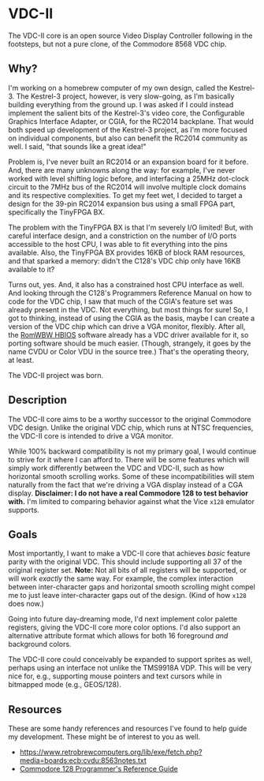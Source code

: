 # VDC-II
The VDC-II core is an open source Video Display Controller following in the footsteps, but not a pure clone, of the Commodore 8568 VDC chip.

## Why?
I'm working on a homebrew computer of my own design, called the Kestrel-3.
The Kestrel-3 project, however, is very slow-going, as I'm basically building everything from the ground up.
I was asked if I could instead implement the salient bits of the Kestrel-3's video core, the Configurable Graphics Interface Adapter, or CGIA, for the RC2014 backplane.
That would both speed up development of the Kestrel-3 project, as I'm more focused on individual components, but also can benefit the RC2014 community as well.
I said, "that sounds like a great idea!"

Problem is, I've never built an RC2014 or an expansion board for it before.
And, there are many unknowns along the way:
for example, I've never worked with level shifting logic before,
and interfacing a 25MHz dot-clock circuit to the 7MHz bus of the RC2014 will involve multiple clock domains and its respective complexities.
To get my feet wet, I decided to target a design for the 39-pin RC2014 expansion bus using a small FPGA part, specifically the TinyFPGA BX.

The problem with the TinyFPGA BX is that I'm severely I/O limited!
But, with careful interface design, and a constriction on the number of I/O ports accessible to the host CPU, I was able to fit everything into the pins available.
Also, the TinyFPGA BX provides 16KB of block RAM resources, and that sparked a memory: didn't the C128's VDC chip only have 16KB available to it?

Turns out, yes.  And, it also has a constrained host CPU interface as well.
And looking through the C128's Programmers Reference Manual on how to code for the VDC chip,
I saw that much of the CGIA's feature set was already present in the VDC.  Not everything, but most things for sure!
So, I got to thinking, instead of using the CGIA as the basis,
maybe I can create a version of the VDC chip which can drive a VGA monitor, flexibly.
After all,
the [RomWBW HBIOS](https://github.com/wwarthen/RomWBW/blob/master/Source/HBIOS/cvdu.asm)
software already has a VDC driver available for it, so porting software should be much easier.
(Though, strangely, it goes by the name CVDU or Color VDU in the source tree.)
That's the operating theory, at least.

The VDC-II project was born.

## Description
The VDC-II core aims to be a worthy successor to the original Commodore VDC design.
Unlike the original VDC chip, which runs at NTSC frequencies, the VDC-II core is intended to drive a VGA monitor.

While 100% backward compatibility is not my primary goal, I would continue to strive for it where I can afford to.
There will be some features which will simply work differently between the VDC and VDC-II,
such as how horizontal smooth scrolling works.
Some of these incompatibilities will stem naturally from the fact that we're driving a VGA display instead of a CGA display.
**Disclaimer: I do not have a real Commodore 128 to test behavior with.**
I'm limited to comparing behavior against what the Vice `x128` emulator supports.

## Goals
Most importantly, I want to make a VDC-II core that achieves *basic* feature parity with the original VDC.
This should include supporting all 37 of the original register set.
**Note:** Not all bits of all registers will be supported, or will work *exactly* the same way.
For example, the complex interaction between inter-character gaps and horizontal smooth scrolling might compel me to just leave inter-character gaps out of the design.
(Kind of how `x128` does now.)

Going into future day-dreaming mode,
I'd next implement color palette registers,
giving the VDC-II core more color options.
I'd also support an alternative attribute format which allows for both 16 foreground *and* background colors.

The VDC-II core could conceivably be expanded to support sprites as well, perhaps using an interface not unlike the TMS9918A VDP.
This will be very nice for, e.g., supporting mouse pointers and text cursors while in bitmapped mode (e.g., GEOS/128).

## Resources
These are some handy references and resources I've found to help guide my development.
These might be of interest to you as well.

- https://www.retrobrewcomputers.org/lib/exe/fetch.php?media=boards:ecb:cvdu:8563notes.txt
- [Commodore 128 Programmer's Reference Guide](https://www.pagetable.com/?p=620)

